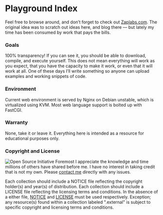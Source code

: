 # Playground Index #

Feel free to browse around, and donʼt forget to check out [Zaplabs.com][1].  The original idea was to scratch out ideas here, and blog there &mdash; but lately my time has been consumed by work that pays the bills.

### Goals ###

100% transparency!  If you can see it, you should be able to download, compile, and execute yourself.  This does not mean everything will work as you expect, that you have the capacity to make it work, or even that it will work at all.  One of these days Iʼll write something so anyone can upload examples and working snippets of code.

### Environment ###

Current web environment is served by Nginx on Debian unstable, which is virtualized using KVM.  Most web language support is bolted up with FastCGI.

### Warranty ###

None, take it or leave it.  Everything here is intended as a resource for educational purposes only.

### Copyright and License ###

![Open Source Initiative][5]
Foremost I appreciate the knowledge and time millions of others have shared before me.  I have no interest in taking credit that is not my own.  Please [contact me][4] directly with any issues.

Each collection should include a NOTICE file reflecting the copyright holder(s) and year(s) of distribution.  Each collection should include a LICENSE file reflecting the licensing terms and conditions.  In the absence of a either file, [NOTICE][2] and [LICENSE][3] must be used respectively.  Exception; any resource(s) found within a collection labeled ".external" is subject to specific copyright and licensing terms and conditions.

[1]: http://zaplabs.com/
[2]: https://raw.github.com/h0tw1r3/sandbox/master/NOTICE
[3]: https://raw.github.com/h0tw1r3/sandbox/master/LICENSE
[4]: http://zaplabs.com/contact
[5]: https://raw.github.com/h0tw1r3/sandbox/master/.autoindex/osi_standard_logo.png "Open Source Initiative Logo"
